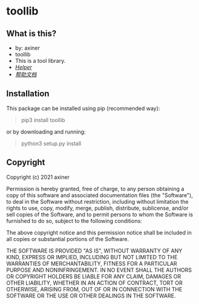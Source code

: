 # toollib

## What is this?
* by: axiner
* toollib
* This is a tool library.
* *[Helper](https://github.com/atpuxiner/toollib/blob/main/docs/helper.md)*
* *[帮助文档](https://blog.csdn.net/atpuxiner/article/details/122114364)*

## Installation
This package can be installed using pip (recommended way):
> pip3 install toollib

or by downloading and running:
> python3 setup.py install

## Copyright
Copyright (c) 2021 axiner

Permission is hereby granted, free of charge, to any person obtaining a copy
of this software and associated documentation files (the "Software"), to deal
in the Software without restriction, including without limitation the rights
to use, copy, modify, merge, publish, distribute, sublicense, and/or sell
copies of the Software, and to permit persons to whom the Software is
furnished to do so, subject to the following conditions:

The above copyright notice and this permission notice shall be included in all
copies or substantial portions of the Software.

THE SOFTWARE IS PROVIDED "AS IS", WITHOUT WARRANTY OF ANY KIND, EXPRESS OR
IMPLIED, INCLUDING BUT NOT LIMITED TO THE WARRANTIES OF MERCHANTABILITY,
FITNESS FOR A PARTICULAR PURPOSE AND NONINFRINGEMENT. IN NO EVENT SHALL THE
AUTHORS OR COPYRIGHT HOLDERS BE LIABLE FOR ANY CLAIM, DAMAGES OR OTHER
LIABILITY, WHETHER IN AN ACTION OF CONTRACT, TORT OR OTHERWISE, ARISING FROM,
OUT OF OR IN CONNECTION WITH THE SOFTWARE OR THE USE OR OTHER DEALINGS IN THE
SOFTWARE.
